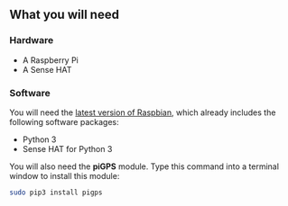 ## What you will need

### Hardware

+ A Raspberry Pi
+ A Sense HAT


### Software

You will need the [latest version of Raspbian](https://www.raspberrypi.org/downloads/), which already includes the following software packages:

- Python 3
- Sense HAT for Python 3

You will also need the **piGPS** module. Type this command into a terminal window to install this module:

```bash
sudo pip3 install pigps
```
